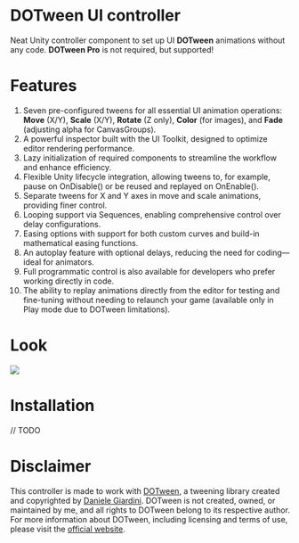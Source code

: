 # DOTween UI controller
Neat Unity controller component to set up UI **DOTween** animations without any code. **DOTween Pro** is not required, but supported!

# Features
1. Seven pre-configured tweens for all essential UI animation operations: **Move** (X/Y), **Scale** (X/Y), **Rotate** (Z only), **Color** (for images), and **Fade** (adjusting alpha for CanvasGroups).
1. A powerful inspector built with the UI Toolkit, designed to optimize editor rendering performance.
1. Lazy initialization of required components to streamline the workflow and enhance efficiency.
1. Flexible Unity lifecycle integration, allowing tweens to, for example, pause on OnDisable() or be reused and replayed on OnEnable().
1. Separate tweens for X and Y axes in move and scale animations, providing finer control.
1. Looping support via Sequences, enabling comprehensive control over delay configurations.
1. Easing options with support for both custom curves and build-in mathematical easing functions.
1. An autoplay feature with optional delays, reducing the need for coding—ideal for animators.
1. Full programmatic control is also available for developers who prefer working directly in code.
1. The ability to replay animations directly from the editor for testing and fine-tuning without needing to relaunch your game (available only in Play mode due to DOTween limitations).

# Look
![](https://raw.githubusercontent.com/wiki/ManeFunction/DOTween-UI-controller/main.png)

# Installation
// TODO

# Disclaimer
This controller is made to work with [DOTween](https://assetstore.unity.com/packages/tools/animation/dotween-hotween-v2-27676), a tweening library created and copyrighted by [Daniele Giardini](http://blog.demigiant.com). DOTween is not created, owned, or maintained by me, and all rights to DOTween belong to its respective author. For more information about DOTween, including licensing and terms of use, please visit the [official website](http://dotween.demigiant.com/).
